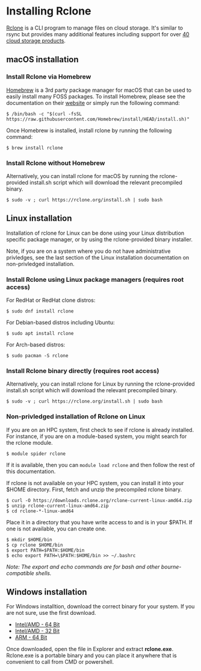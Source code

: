 # Installing Rclone
[Rclone](https://rclone.org/) is a CLI program to manage files on cloud storage. 
It's similar to rsync but provides many additional features including support for over 
[40 cloud storage products](https://rclone.org/#providers).

## macOS installation
### Install Rclone via Homebrew

[Homebrew](https://brew.sh/) is a 3rd party package manager for macOS that can be used 
to easily install many FOSS packages. To install Homebrew, please see the documentation
on their [website](https://brew.sh) or simply run the following command:

```
$ /bin/bash -c "$(curl -fsSL https://raw.githubusercontent.com/Homebrew/install/HEAD/install.sh)"
```

Once Homebrew is installed, install rclone by running the following command:
```
$ brew install rclone
```

### Install Rclone without Homebrew
Alternatively, you can install rclone for macOS by running the rclone-provided install.sh 
script which will download the relevant precompiled binary.

```
$ sudo -v ; curl https://rclone.org/install.sh | sudo bash
```

## Linux installation

Installation of rclone for Linux can be done using your Linux distribution specific
package manager, or by using the rclone-provided binary installer.

Note, if you are on a system where you do not have administrative privledges, see the
last section of the Linux installation documentation on non-privledged installation.

### Install Rclone using Linux package managers (requires root access)
For RedHat or RedHat clone distros:

```
$ sudo dnf install rclone
```

For Debian-based distros including Ubuntu:
```
$ sudo apt install rclone
```
 
For Arch-based distros:
```
$ sudo pacman -S rclone
```

### Install Rclone binary directly (requires root access)
  Alternatively, you can install rclone for Linux by running the rclone-provided install.sh
  script which will download the relevant precompiled binary.
  
  ```
  $ sudo -v ; curl https://rclone.org/install.sh | sudo bash
  ```
 
### Non-privledged installation of Rclone on Linux

If you are on an HPC system, first check to see if rclone is already installed.
For instance, if you are on a module-based system, you might search for the rclone module.
```
$ module spider rclone
```

If it is available, then you can `module load rclone` and then follow the rest of this
documentation.

If rclone is not available on your HPC system, you can install it into your $HOME
directory. First, fetch and unzip the precompiled rclone binary.

```
$ curl -O https://downloads.rclone.org/rclone-current-linux-amd64.zip
$ unzip rclone-current-linux-amd64.zip
$ cd rclone-*-linux-amd64
```
Place it in a directory that you have write access to and is in your $PATH.
If one is not available, you can create one.

```
$ mkdir $HOME/bin
$ cp rclone $HOME/bin
$ export PATH=$PATH:$HOME/bin
$ echo export PATH=\$PATH:$HOME/bin >> ~/.bashrc
```

*Note: The export and echo commands are for bash and other bourne-compatible shells.*

## Windows installation

For Windows installtion, download the correct binary for your system. 
If you are not sure, use the first download.
- [Intel/AMD - 64 Bit](https://downloads.rclone.org/rclone-current-linux-amd64.zip)
- [Intel/AMD - 32 Bit](https://downloads.rclone.org/rclone-current-linux-386.zip)
- [ARM - 64 Bit](https://downloads.rclone.org/rclone-current-linux-arm64.zip)

Once downloaded, open the file in Explorer and extract **rclone.exe**.
Rclone.exe is a portable binary and you can place it anywhere that is convenient
to call from CMD or powershell.


